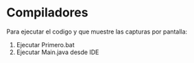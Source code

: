 # Compiladores

Para ejecutar el codigo y que muestre las capturas por pantalla:

1. Ejecutar Primero.bat
2. Ejecutar Main.java desde IDE